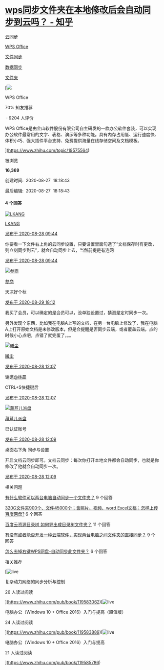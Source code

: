 # [wps同步文件夹在本地修改后会自动同步到云吗？ - 知乎](https://www.zhihu.com/question/417899368)

[](https://www.zhihu.com/topic/19551715)

[云同步](https://www.zhihu.com/topic/19551715)

[](https://www.zhihu.com/topic/19575564)

[WPS Office](https://www.zhihu.com/topic/19575564)

[](https://www.zhihu.com/topic/19582278)

[文件同步](https://www.zhihu.com/topic/19582278)

[](https://www.zhihu.com/topic/19616258)

[数据同步](https://www.zhihu.com/topic/19616258)

[](https://www.zhihu.com/topic/19627213)

[文件夹](https://www.zhihu.com/topic/19627213)

[![](https://pic3.zhimg.com/v2-10d4b06d0b98921efe539e4bab651826_qhd.jpg?source=57bbeac9)

WPS Office

70% 知友推荐

 · 9204 人评价

WPS Office是由金山软件股份有限公司自主研发的一款办公软件套装，可以实现办公软件最常用的文字、表格、演示等多种功能。具有内存占用低、运行速度快、体积小巧、强大插件平台支持、免费提供海量在线存储空间及文档模板。



](https://www.zhihu.com/topic/19575564)

被浏览

**16,369**

创建时间:  2020-08-27  18:18:43

最后编辑:  2020-08-27  18:18:43

#### 4 个回答

[![LKANG](https://pic2.zhimg.com/v2-7fe3144c82dc1aa16ae9a2454d2de19f_xs.jpg?source=1940ef5c)](https://www.zhihu.com/people/liu-kang-he-40)

[LKANG](https://www.zhihu.com/people/liu-kang-he-40)

[发布于 2020-08-28 09:44](https://www.zhihu.com/question/417899368/answer/1438477750)

你要看一下文件右上角的云同步设置，只要设置里面勾选了“文档保存时有更改，则立刻同步到云”，就会自动同步上去，当然前提是有连网

[发布于 2020-08-28 09:44](https://www.zhihu.com/question/417899368/answer/1438477750)

[![参商](https://pic2.zhimg.com/v2-bad4c733df3775bec0a24c2161e7ddd4_xs.jpg?source=1940ef5c)](https://www.zhihu.com/people/leewent)

[参商](https://www.zhihu.com/people/leewent)



天凉好个秋

[发布于 2020-08-29 18:12](https://www.zhihu.com/question/417899368/answer/1441610345)

我买了会员，可以确定的是会员可以，没单独设置过，猜测是定时同步一次。

另外发现个东西，比如我在电脑A上写的文档，在另一台电脑上修改了，我在电脑A上打开原始文档是未修改版本，但是会提醒是否同步云端，或者覆盖云端，点的时候小心点吧，点错了就完蛋了。。。

[![曦尘](https://pica.zhimg.com/v2-efaedb9807f6cd67a160c0e19361a130_xs.jpg?source=1940ef5c)](https://www.zhihu.com/people/xi-chen-97-85-67)

[曦尘](https://www.zhihu.com/people/xi-chen-97-85-67)

[发布于 2020-08-28 12:07](https://www.zhihu.com/question/417899368/answer/1438807429)

谢邀[@林晨](https://www.zhihu.com/people/lin-chen-88-5)

CTRL+S快捷键后

[发布于 2020-08-28 12:07](https://www.zhihu.com/question/417899368/answer/1438807429)

[![葫芦儿派盘](https://pica.zhimg.com/v2-30916f79547b9b3d0e1b063e3a101fd4_xs.jpg?source=1940ef5c)](https://www.zhihu.com/org/chuan-yue-pai)

[葫芦儿派盘](https://www.zhihu.com/org/chuan-yue-pai)

[](https://www.zhihu.com/question/48510028)

已认证账号

[发布于 2020-08-28 12:09](https://www.zhihu.com/question/417899368/answer/1438811153)

桌面右下角 同步与设置

开启文档云同步即可。文档云同步：每次你打开本地文件都会自动同步，也就是你修改了他就会自动同步一次。

[发布于 2020-08-28 12:09](https://www.zhihu.com/question/417899368/answer/1438811153)

相关问题

[有什么软件可以两台电脑自动同步一个文件夹？](https://www.zhihu.com/question/345199210) 9 个回答

[320G文件夹900个、文件45000个；含照片、视频、word Excel文档；怎样上传百度网盘?](https://www.zhihu.com/question/491607513) 6 个回答

[百度云资源目录树 如何导出成目录树文件夹？](https://www.zhihu.com/question/51227531) 11 个回答

[有没有或者能否开发一种云端软件，实现两台电脑之间文件夹的直接同步？](https://www.zhihu.com/question/433062911) 9 个回答

[怎么去掉右键WPS网盘-自动同步此文件夹？](https://www.zhihu.com/question/325798681) 6 个回答

相关推荐

[![live](https://pica.zhimg.com/90/v2-f5f70dedb6a32a9d86479115b2a91faf_250x0.jpg?source=31184dd1)

复杂动力网络的同步分析与控制

26 人读过阅读





](https://www.zhihu.com/pub/book/119583062)[![live](https://pica.zhimg.com/90/v2-81575d364377eedf208440f453dd8a8f_250x0.jpg?source=31184dd1)

电脑办公（Windows 10 + Office 2016）入门与提高（超值版）

24 人读过阅读





](https://www.zhihu.com/pub/book/119583889)[![live](https://pic2.zhimg.com/90/v2-e0db2db95293caef750334125758150e_250x0.jpg?source=31184dd1)

电脑办公（Windows 10 + Office 2016）入门与提高

21 人读过阅读





](https://www.zhihu.com/pub/book/119585786)
